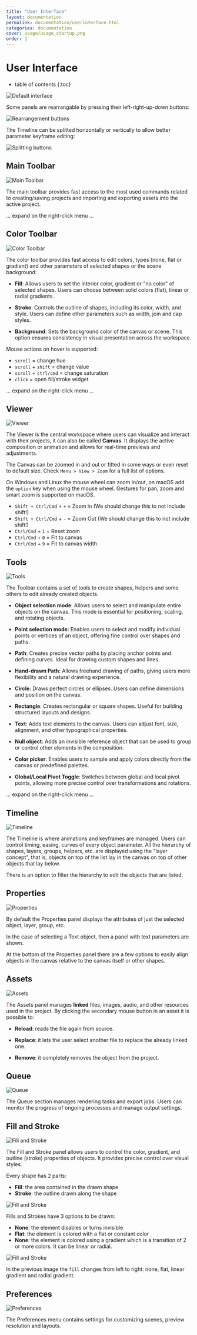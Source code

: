 ```yaml
---
title: "User Interface"
layout: documentation
permalink: documentation/userinterface.html
categories: documentation
cover: usage/usage_startup.png
order: 1
---
```


# User Interface

* table of contents
{:toc}

![Default interface](/assets/documentation/ui/ui_all.png)

Some panels are rearrangable by pressing their left-right-up-down buttons:

![Rearrangement buttons](/assets/documentation/ui/ui_rearrange-buttons.png)

The Timeline can be splitted horizontally or vertically to allow better parameter keyframe editing:

![Splitting buttons](/assets/documentation/ui/ui_timeline-splitting-panel.png)


## Main Toolbar

![Main Toolbar](/assets/documentation/ui/ui_panel1.png)

The main toolbar provides fast access to the most used commands related to creating/saving projects and importing and exporting assets into the active project.

... expand on the right-click menu ...

## Color Toolbar

![Color Toolbar](/assets/documentation/ui/ui_panel2.png)

The color toolbar provides fast access to edit colors, types (none, flat or gradient) and other parameters of selected shapes or the scene background:

- **Fill**: Allows users to set the interior color, gradient or "no color" of selected shapes. Users can choose between solid colors (flat), linear or radial gradients.

- **Stroke**: Controls the outline of shapes, including its color, width, and style. Users can define other parameters such as width, join and cap styles.

- **Background**: Sets the background color of the canvas or scene. This option ensures consistency in visual presentation across the workspace.

Mouse actions on hover is supported:

- `scroll` = change hue
- `scroll` + `shift` = change value
- `scroll` + `ctrl/cmd` = change saturation
- `click` = open fill/stroke widget

... expand on the right-click menu ...

## Viewer

![Viewer](/assets/documentation/ui/ui_panel3.png)

The Viewer is the central workspace where users can visualize and interact with their projects, it can also be called **Canvas**. It displays the active composition or animation and allows for real-time previews and adjustments.

The Canvas can be zoomed in and out or fitted in some ways or even reset to default size. Check `Menu > View > Zoom` for a full list of options.

On Windows and Linux the mouse wheel can zoom in/out, on macOS add the `option` key when using the mouse wheel. Gestures for pan, zoom and smart zoom is supported on macOS.

- `Shift + Ctrl/Cmd` + `+` = Zoom in (We should change this to not include shift!)
- `Shift + Ctrl/Cmd` + `-` = Zoom Out (We should change this to not include shift!)
- `Ctrl/Cmd` + `1` = Reset zoom
- `Ctrl/Cmd` + `0` = Fit to canvas
- `Ctrl/Cmd` + `9` = Fit to canvas width

## Tools

![Tools](/assets/documentation/ui/ui_panel4.png)

The Toolbar contains a set of tools to create shapes, helpers and some others to edit already created objects.

- **Object selection mode**: Allows users to select and manipulate entire objects on the canvas. This mode is essential for positioning, scaling, and rotating objects.

- **Point selection mode**: Enables users to select and modify individual points or vertices of an object, offering fine control over shapes and paths.

- **Path**: Creates precise vector paths by placing anchor points and defining curves. Ideal for drawing custom shapes and lines.

- **Hand-drawn Path**: Allows freehand drawing of paths, giving users more flexibility and a natural drawing experience.

- **Circle**: Draws perfect circles or ellipses. Users can define dimensions and position on the canvas.

- **Rectangle**: Creates rectangular or square shapes. Useful for building structured layouts and designs.

- **Text**: Adds text elements to the canvas. Users can adjust font, size, alignment, and other typographical properties.

- **Null object**: Adds an invisible reference object that can be used to group or control other elements in the composition.

- **Color picker**: Enables users to sample and apply colors directly from the canvas or predefined palettes.

- **Global/Local Pivot Toggle**: Switches between global and local pivot points, allowing more precise control over transformations and rotations.

... expand on the right-click menu ...

## Timeline

![Timeline](/assets/documentation/ui/ui_panel5.png)

The Timeline is where animations and keyframes are managed. Users can control timing, easing, curves of every object parameter. All the hierarchy of shapes, layers, groups, helpers, etc. are displayed using the "layer concept", that is, objects on top of the list lay in the canvas on top of other objects that lay below.

There is an option to filter the hierarchy to edit the objects that are listed.

## Properties

![Properties](/assets/documentation/ui/ui_panel6.png)

By default the Properties panel displays the attributes of just the selected object, layer, group, etc. 

In the case of selecting a Text object, then a panel with text parameters are shown.

At the bottom of the Properties panel there are a few options to easily align objects in the canvas relative to the canvas itself or other shapes.

## Assets

![Assets](/assets/documentation/ui/ui_panel7.png)

The Assets panel manages **linked** files, images, audio, and other resources used in the project. By clicking the secondary mouse button in an asset it is possible to:

- **Reload**: reads the file again from source.

- **Replace**: it lets the user select another file to replace the already linked one.

- **Remove**: it completely removes the object from the project.

## Queue

![Queue](/assets/documentation/ui/ui_panel8.png)

The Queue section manages rendering tasks and export jobs. Users can monitor the progress of ongoing processes and manage output settings.

## Fill and Stroke

![Fill and Stroke](/assets/documentation/ui/ui_panel9.png)

The Fill and Stroke panel allows users to control the color, gradient, and outline (stroke) properties of objects. It provides precise control over visual styles.

Every shape has 2 parts:
* **Fill**: the area contained in the drawn shape
* **Stroke**: the outline drawn along the shape

![Fill and Stroke](/assets/documentation/ui/ui_fill-stroke.png)

Fills and Strokes have 3 options to be drawn:
* **None**: the element disables or turns invisible
* **Flat**: the element is colored with a flat or constant color
* **None**: the element is colored using a gradient which is a transition of 2 or more colors. It can be linear or radial.

![Fill and Stroke](/assets/documentation/ui/ui_none-flat-gradients.png)

In the previous image the `fill` changes from left to right: none, flat, linear gradient and radial gradient.

## Preferences

![Preferences](/assets/documentation/ui/ui_panel10.png)

The Preferences menu contains settings for customizing scenes, preview resolution and layouts.
